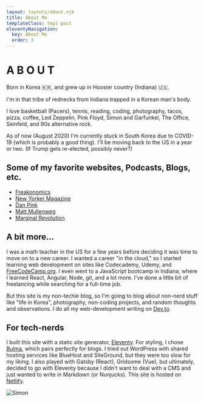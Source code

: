 ```yaml
---
layout: layouts/about.njk
title: About Me
templateClass: tmpl-post
eleventyNavigation:
  key: About Me
  order: 3
---
```

<div class="content">

<h1 class='wide-letter-space has-text-centered title is-1'>A B O U T</h1>

<p>Born in Korea 🇰🇷, and grew up in Hoosier country (Indiana) 🇺🇸.</p>

<p>I'm in that tribe of rednecks from Indiana trapped in a Korean man's body.</p>

<p>I love basketball (Pacers), tennis, reading, coding, photography, tacos, pizza, coffee, Led Zeppelin, Pink Floyd, Simon and Garfunkel, The Office, Seinfeld, and 90s alternative rock.</p>

<p>As of now (August 2020) I'm currently stuck in South Korea due to COVID-19 (which is probably a good thing). I'll be moving back to the US in a year or two. (If Trump gets re-elected, possibly never?)</p>

## Some of my favorite websites, Podcasts, Blogs, etc.

* [Freakonomics](https://freakonomics.com)
* [New Yorker Magazine](https://newyorker.com)
* [Dan Pink](https://danpink.com)
* [Matt Mullenweg](https://ma.tt)
* [Marginal Revolution](https://marginalrevolution.com)

## A bit more...

I was a math teacher in the US for a few years before deciding it was time to move on to a new career. I wanted a career "in the cloud," so I started learning web development on sites like Codecademy, Udemy, and [FreeCodeCamp.org](https://freecodecamp.org). I even went to a JavaScript bootcamp in Indiana, where I learned React, Angular, Node, git, and a lot more. I've done a little bit of freelancing while searching for a full-time job.

But this site is my non-techie blog, so I'm going to blog about non-nerd stuff like "life in Korea", photography, non-coding projects, and random thoughts and observations. I do all my web-development writing on [Dev.to](https://dev.to).

## For tech-nerds

I built this site with a static site generator, [Eleventy](https://www.11ty.dev/). For styling, I chose [Bulma](https://bulma.io/), which pairs perfectly for blogs. I tried out WordPress with shared hosting services like BlueHost and SiteGround, but they were too slow for my liking. I also played with Gatsby (React), Gridsome (Vue), but ultimately, decided to go with Eleventy because I didn't want to deal with a CMS and just wanted to write in Markdown (or Nunjucks). This site is hosted on [Netlify](https://netlify.com).

<img id='simon-bw' src='https://res.cloudinary.com/ryucave/image/upload/w_1000,ar_1:1,c_fill,g_auto,e_art:hokusai/v1591855412/simon/simon-b-w_kaag8v.jpg' alt='Simon' />

</div>